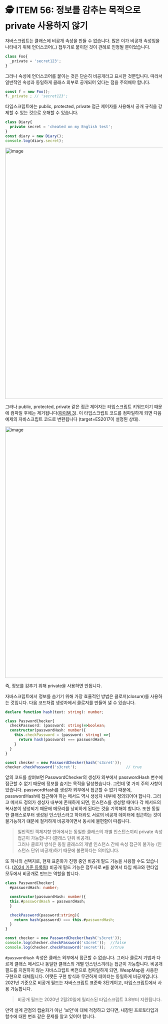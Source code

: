 # 🕵️ ITEM 56: 정보를 감추는 목적으로 private 사용하지 않기

자바스크립트는 클래스에 비공개 속성을 만들 수 없습니다.
많은 이가 비공개 속성임을 나타내기 위해 언더스코어(_) 접두가로 붙이던 것이 관례로 인정될 뿐이었습니다.

```ts
class Foo{
  _private = 'secret123';
}
```

그러나 속성에 언더스코어를 붙이는 것은 단순히 비공개라고 표시한 것뿐입니다.
따라서 일반적인 속성과 동일하게 클래스 외부로 공개되어 있다는 점을 주의해야 합니다.

```ts
const f = new Foo();
f._private ; // 'secret123';

```

타입스크립트에는 public, protected, private 접근 제어자를 사용해서 공개 규칙을 강제할 수 있는 것으로 오해할 수 있습니다.

```ts
class Diary{
  private secret = 'cheated on my English test';
}
const diary = new Diary();
console.log(diary.secret);
```

<img width="804" alt="image" src="https://github.com/Pyotato/effective_typescript/assets/102423086/0c578378-171b-49c5-b5cf-a322fe373693"/>

그러나 public, protected, private 같은 접근 제어자는 타입스크립트 키워드이기 때문에 컴파일 후에는 제거됩니다([아이템 3](https://github.com/Pyotato/effective_typescript/blob/item3/README.md)). 
이 타입스크립트 코드를 컴파일하게 되면 다음 예제의 자바스크립트 코드로 변환됩니다 (target=ES2017이 설정된 상태).

<img width="805" alt="image" src="https://github.com/Pyotato/effective_typescript/assets/102423086/484e7ed2-18e3-49f7-8a46-3427b93a18e0"/>

즉, 정보를 감추기 위해 private을 사용하면 안됩니다.

자바스크립트에서 정보를 숨기기 위해 가장 효율적인 방법은 클로저(closure)를 사용하는 것입니다.
다음 코드처럼 생성자에서 클로저를 만들어 낼 수 있습니다.

```ts
declare function hash(text: string): number;

class PasswordChecker{
  checkPassword: (password: string)=>boolean;
  constructor(passwordHash: number){
    this.checkPassword = (password: string) =>{
      return hash(password) === passwordHash;
    }
  }
}

const checker = new PasswordChecker(hash('s3cret'));
checker.checkPassword('s3cret');                      // true
```

앞의 코드를 살펴보면 PasswordChecker의 생성자 외부에서 passwordHash 변수에 접근할 수 없기 때문에 정보를 숨기는 목적을 달성했습니다.
그런데 몇 가지 주의 사항이 있습니다.
passwordHash를 생성자 외부에서 접근할 수 없기 때문에, passwordHash에 접근해야 하는 메서드 역시 생성자 내부에 정의되어야 합니다.
그리고 메서드 정의가 생성자 내부에 존재하게 되면, 인스턴스를 생성할 때마다 각 메서드의 복사본이 생성되기 때문에 메모리를 낭비하게 된다는 것을 기억해야 합니다. 
또한 동일한 클래스로부터 생성된 인스턴스라고 하더라도 서로의 비공개 데이터에 접근하는 것이 불가능하기 떄문에 철저하게 비공개이면서 동시에 불편함이 따릅니다.

> 일반적인 객체지향 언어에서는 동일한 클래스의 개별 인스턴스끼리 private 속성 접근이 가능합니다 (클래스 단위 비공개). <br/>
> 그러나 클로저 방식은 동일 클래스의 개별 인스턴스 간에 속성 접근이 불가능 (인스턴스 단위 비공개)하기 때문에 불편하다는 의미입니다.

또 하나의 선택지로, 현재 표준화가 진행 중인 비공개 필드 기능을 사용할 수도 있습니다. ([2024 기준 등록됨](https://developer.mozilla.org/en-US/docs/Web/JavaScript/Reference/Classes/Private_properties))
비공개 필드 기능은 접두사로 `#`를 붙여서 타입 체크와 런타임 모두에서 비공개로 만드는 역할을 합니다.

```ts
class PasswordChecker{
  #passwordHash: number;

  constructor(passwordHash: number){
  this.#passwordHash = passwordHash;
  }

  checkPassword(password:string){
    return hash(password) === this.#passwordHash;
  }
}

const checker = new PasswordChecker(hash('s3cret'));
console.log(checker.checkPassword('s3cret'));  //false
console.log(checker.checkPassword('secret'));  //true
```

`#passwordHash` 속성은 클래스 외부에서 접근할 수 없습니다.
그러나 클로저 기법과 다르게 클래스 메서드나 동일한 클래스의 개별 인스턴스끼리는 접근이 가능합니다.
비공개 필드를 지원하지 않는 자바스크립트 버전으로 컴파일하게 되면, WeapMap을 사용한 구현으로 대체됩니다.
어쨋든 구현 방식과 무관하게 데이터는 동일하게 비공개입니다.
2021년 기준으로 비공개 필드는 자바스크립트 표준화 3단계이고, 타입스크립트에서 사용 가능합니다.

> 비공개 필드는 2020년 2월20일에 릴리스된 타입스크립트 3.8부터 지원됩니다.

만약 설계 관점의 캡슐화가 아닌 '보안'에 대해 걱정하고 있다면, 내장된 프로토타입과 함수에 대한 변조 같은 문제를 알고 있어야 합니다.
